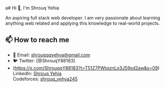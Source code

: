 a# Hi 👋, I'm Shrouq Yehia  

 An aspiring full stack web developer. I am very passionate about learning anything web related and applying this knowledge to real-world projects.



## 📫 How to reach me
- 📧 Email: shrouqqqyehya@gmail.com
- 🐦 Twitter: [@ShrouqY88183]
- (https://x.com/ShrouqqY88183?t=T51Z7PWtqznLo3J59sd2aw&s=09)
 LinkedIn: [Shrouq Yehia](https://www.linkedin.com/in/shrouqq-yehya-54a7a82a7)  
 Codeforces: [shrouq_yehya245](https://codeforces.com/profile/shrouq_yehya245)  

  
